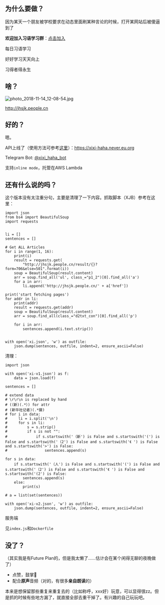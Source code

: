 ## 为什么要做？

因为某天一个朋友被学校要求在动态里面刷某种言论的时候，打开某网站后被傻逼到了

**欢迎加入习语学习群**：[点击加入](https://t.me/joinchat/CMe2Rlc9vN3xQViQUVgXxg)

每日习语学习

好好学习天天向上

习得者得永生

## 啥？

![photo_2018-11-14_12-08-54.jpg](https://i.loli.net/2018/11/15/5bec56b01d466.jpg)

http://jhsjk.people.cn

## 好的？

嗯。

API上线了（使用方法可参考[这里](https://blog.lwl12.com/read/hitokoto-api.html)）：https://xixi-haha.never.eu.org

Telegram Bot: [@xixi_haha_bot](https://t.me/xixi_haha_bot)

支持`inline mode`，托管在AWS Lambda

## 还有什么说的吗？

这个版本没有太注重分句，主要是清理了一下内容。抓取脚本（XJB）参考在这里：

```python3
import json
from bs4 import BeautifulSoup
import requests


li = []
sentences = []

# Get ALL Articles
for i in range(1, 16):
    print(i)
    result = requests.get(
        "http://jhsjk.people.cn/result/{}?form=706&else=501".format(i))
    soup = BeautifulSoup(result.content)
    arr = soup.find_all('ul', class_="p1_2")[0].find_all('a')
    for a in arr:
        li.append('http://jhsjk.people.cn/' + a['href'])

print('start fetching pages')
for addr in li:
    print(addr)
    result = requests.get(addr)
    soup = BeautifulSoup(result.content)
    arr = soup.find_all(class_="d2txt_con")[0].find_all('p')

    for i in arr:
        sentences.append(i.text.strip())


with open('xi.json', 'w') as outfile:
    json.dump(sentences, outfile, indent=2, ensure_ascii=False)

```

清理：
```python3
import json

with open('xi-v1.json') as f:
    data = json.load(f)

sentences = []

# extend data
# \r\r\n is replaced by hand
# (（新)(.*）) for attr
# (新华社记者)(.*摄)
# for i in data:
#     li = i.split('\n')
#     for s in li:
#         s = s.strip()
#         if s is not "":
#             if s.startswith('（新') is False and s.startswith('(') is False and s.startswith('（2') is False and s.startswith('《 ') is False and s.startswith('>') is False:
#                 sentences.append(s)

for s in data:
    if s.startswith('（人') is False and s.startswith('(') is False and s.startswith('（2') is False and s.startswith('《 ') is False and s.startswith('(2') is False:
        sentences.append(s)
    else:
        print(s)

# a = list(set(sentences)) 

with open('xi-v2.json', 'w') as outfile:
    json.dump(sentences, outfile, indent=2, ensure_ascii=False)
```

服务端

见`index.js`和`Dockerfile`

## 没了？

（其实我是有Future Plan的，但是我太懒了……估计会在某个闲得无聊的夜晚做了）

- 点赞，鼓掌👏
- 配合**原声**音频（对的，有很多**亲自朗读**的）

本来是想保留那些重复来重复去的（比如称呼，xxx好）玩意，可以显得很zz。但是抓的时候有些地方漏了，就直接全部去重干掉了。有兴趣的自己玩玩吧。

